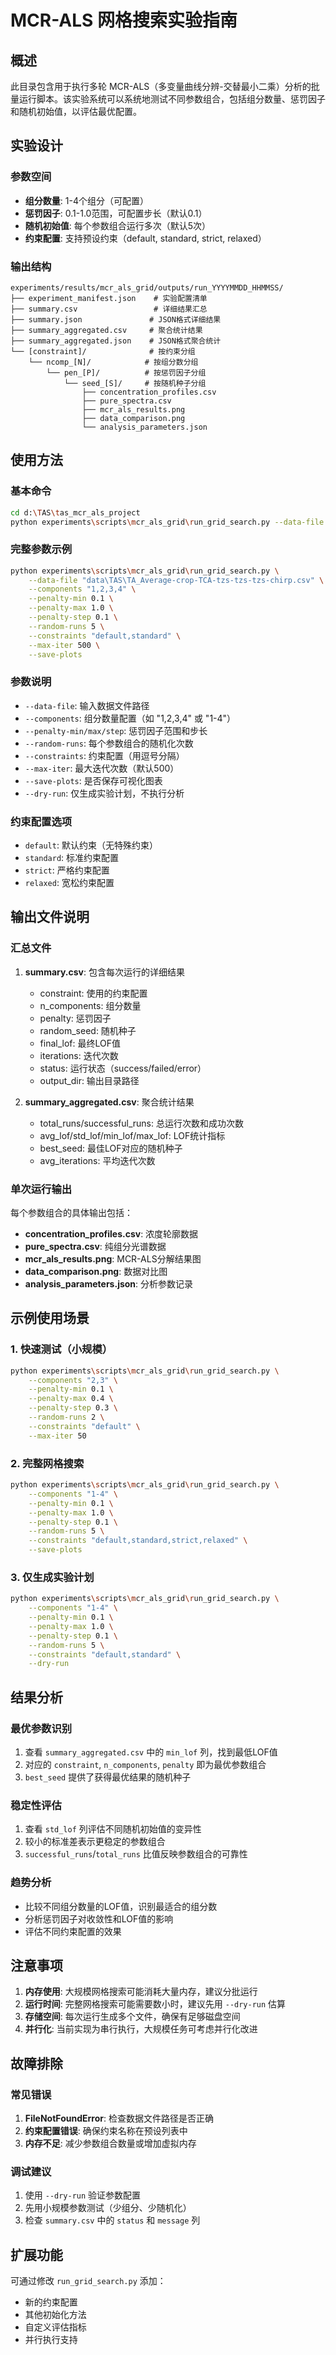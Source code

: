 # MCR-ALS 网格搜索实验指南

## 概述

此目录包含用于执行多轮 MCR-ALS（多变量曲线分辨-交替最小二乘）分析的批量运行脚本。该实验系统可以系统地测试不同参数组合，包括组分数量、惩罚因子和随机初始值，以评估最优配置。

## 实验设计

### 参数空间
- **组分数量**: 1-4个组分（可配置）
- **惩罚因子**: 0.1-1.0范围，可配置步长（默认0.1）
- **随机初始值**: 每个参数组合运行多次（默认5次）
- **约束配置**: 支持预设约束（default, standard, strict, relaxed）

### 输出结构
```
experiments/results/mcr_als_grid/outputs/run_YYYYMMDD_HHMMSS/
├── experiment_manifest.json    # 实验配置清单
├── summary.csv                 # 详细结果汇总
├── summary.json               # JSON格式详细结果
├── summary_aggregated.csv     # 聚合统计结果
├── summary_aggregated.json    # JSON格式聚合统计
└── [constraint]/              # 按约束分组
    └── ncomp_[N]/            # 按组分数分组
        └── pen_[P]/          # 按惩罚因子分组
            └── seed_[S]/     # 按随机种子分组
                ├── concentration_profiles.csv
                ├── pure_spectra.csv
                ├── mcr_als_results.png
                ├── data_comparison.png
                └── analysis_parameters.json
```

## 使用方法

### 基本命令
```bash
cd d:\TAS\tas_mcr_als_project
python experiments\scripts\mcr_als_grid\run_grid_search.py --data-file "data\TAS\TA_Average-crop-TCA-tzs-tzs-tzs-chirp.csv"
```

### 完整参数示例
```bash
python experiments\scripts\mcr_als_grid\run_grid_search.py \
    --data-file "data\TAS\TA_Average-crop-TCA-tzs-tzs-tzs-chirp.csv" \
    --components "1,2,3,4" \
    --penalty-min 0.1 \
    --penalty-max 1.0 \
    --penalty-step 0.1 \
    --random-runs 5 \
    --constraints "default,standard" \
    --max-iter 500 \
    --save-plots
```

### 参数说明
- `--data-file`: 输入数据文件路径
- `--components`: 组分数量配置（如 "1,2,3,4" 或 "1-4"）
- `--penalty-min/max/step`: 惩罚因子范围和步长
- `--random-runs`: 每个参数组合的随机化次数
- `--constraints`: 约束配置（用逗号分隔）
- `--max-iter`: 最大迭代次数（默认500）
- `--save-plots`: 是否保存可视化图表
- `--dry-run`: 仅生成实验计划，不执行分析

### 约束配置选项
- `default`: 默认约束（无特殊约束）
- `standard`: 标准约束配置
- `strict`: 严格约束配置
- `relaxed`: 宽松约束配置

## 输出文件说明

### 汇总文件
1. **summary.csv**: 包含每次运行的详细结果
   - constraint: 使用的约束配置
   - n_components: 组分数量
   - penalty: 惩罚因子
   - random_seed: 随机种子
   - final_lof: 最终LOF值
   - iterations: 迭代次数
   - status: 运行状态（success/failed/error）
   - output_dir: 输出目录路径

2. **summary_aggregated.csv**: 聚合统计结果
   - total_runs/successful_runs: 总运行次数和成功次数
   - avg_lof/std_lof/min_lof/max_lof: LOF统计指标
   - best_seed: 最佳LOF对应的随机种子
   - avg_iterations: 平均迭代次数

### 单次运行输出
每个参数组合的具体输出包括：
- **concentration_profiles.csv**: 浓度轮廓数据
- **pure_spectra.csv**: 纯组分光谱数据
- **mcr_als_results.png**: MCR-ALS分解结果图
- **data_comparison.png**: 数据对比图
- **analysis_parameters.json**: 分析参数记录

## 示例使用场景

### 1. 快速测试（小规模）
```bash
python experiments\scripts\mcr_als_grid\run_grid_search.py \
    --components "2,3" \
    --penalty-min 0.1 \
    --penalty-max 0.4 \
    --penalty-step 0.3 \
    --random-runs 2 \
    --constraints "default" \
    --max-iter 50
```

### 2. 完整网格搜索
```bash
python experiments\scripts\mcr_als_grid\run_grid_search.py \
    --components "1-4" \
    --penalty-min 0.1 \
    --penalty-max 1.0 \
    --penalty-step 0.1 \
    --random-runs 5 \
    --constraints "default,standard,strict,relaxed" \
    --save-plots
```

### 3. 仅生成实验计划
```bash
python experiments\scripts\mcr_als_grid\run_grid_search.py \
    --components "1-4" \
    --penalty-min 0.1 \
    --penalty-max 1.0 \
    --penalty-step 0.1 \
    --random-runs 5 \
    --constraints "default,standard" \
    --dry-run
```

## 结果分析

### 最优参数识别
1. 查看 `summary_aggregated.csv` 中的 `min_lof` 列，找到最低LOF值
2. 对应的 `constraint`, `n_components`, `penalty` 即为最优参数组合
3. `best_seed` 提供了获得最优结果的随机种子

### 稳定性评估
1. 查看 `std_lof` 列评估不同随机初始值的变异性
2. 较小的标准差表示更稳定的参数组合
3. `successful_runs`/`total_runs` 比值反映参数组合的可靠性

### 趋势分析
- 比较不同组分数量的LOF值，识别最适合的组分数
- 分析惩罚因子对收敛性和LOF值的影响
- 评估不同约束配置的效果

## 注意事项

1. **内存使用**: 大规模网格搜索可能消耗大量内存，建议分批运行
2. **运行时间**: 完整网格搜索可能需要数小时，建议先用 `--dry-run` 估算
3. **存储空间**: 每次运行生成多个文件，确保有足够磁盘空间
4. **并行化**: 当前实现为串行执行，大规模任务可考虑并行化改进

## 故障排除

### 常见错误
1. **FileNotFoundError**: 检查数据文件路径是否正确
2. **约束配置错误**: 确保约束名称在预设列表中
3. **内存不足**: 减少参数组合数量或增加虚拟内存

### 调试建议
1. 使用 `--dry-run` 验证参数配置
2. 先用小规模参数测试（少组分、少随机化）
3. 检查 `summary.csv` 中的 `status` 和 `message` 列

## 扩展功能

可通过修改 `run_grid_search.py` 添加：
- 新的约束配置
- 其他初始化方法
- 自定义评估指标
- 并行执行支持